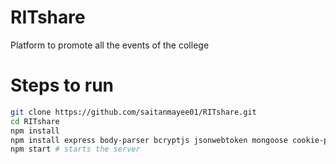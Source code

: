 # RITshare

Platform to promote all the events of the college

# Steps to run

```bash
git clone https://github.com/saitanmayee01/RITshare.git
cd RITshare
npm install
npm install express body-parser bcryptjs jsonwebtoken mongoose cookie-parser morgan --save
npm start # starts the server
```
